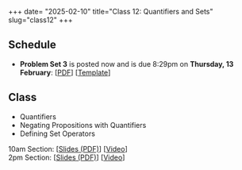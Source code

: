 +++
date= "2025-02-10"
title="Class 12: Quantifiers and Sets"
slug="class12"
+++

## Schedule

- **Problem Set 3** is posted now and is due 8:29pm on
**Thursday, 13 February**: [[PDF](/docs/ps3.pdf)] [[Template](https://www.overleaf.com/read/tcvjnjjpmjrr#db92dc)]

## Class

- Quantifiers
- Negating Propositions with Quantifiers
- Defining Set Operators

10am Section: [[Slides (PDF)](https://www.dropbox.com/scl/fi/7fnnoonbk1vxi0lh3nzs9/cs2120-class12-dave.pdf?rlkey=agf7e3q29dxc5qeb7ks8v2nin&dl=0)] [[Video](https://uva.hosted.panopto.com/Panopto/Pages/Viewer.aspx?id=b6bcf09f-42fe-43d5-980c-b28000f6d050)]  
2pm Section: [[Slides (PDF)](https://virginia.box.com/s/owwptajxpc7jch8vclw21cvxfm9v32on)] [[Video](https://uva.hosted.panopto.com/Panopto/Pages/Viewer.aspx?id=891560f0-133a-41c6-960e-b281001e056d)]
